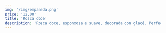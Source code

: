 ```yaml
---
img: '/img/empanada.png'
price: '12,00'
title: 'Rosca doce'
description: 'Rosca doce, esponxosa e suave, decorada con glacé. Perfecta para acompañar o café.'
---
```

